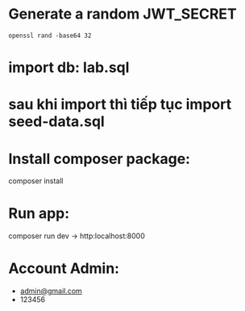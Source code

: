 # Generate a random JWT_SECRET
```
openssl rand -base64 32
```

# import db: lab.sql
# sau khi import thì tiếp tục import seed-data.sql

# Install composer package:
composer install

# Run app:
composer run dev -> http:localhost:8000


# Account Admin:
- admin@gmail.com
- 123456